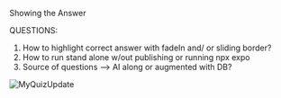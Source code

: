 Showing the Answer

QUESTIONS: 
1. How to highlight correct answer with fadeIn and/ or sliding border?
2. How to run stand alone w/out publishing or running npx expo
3. Source of questions --> AI along or augmented with DB?

![MyQuizUpdate](https://github.com/user-attachments/assets/dbc133e6-6204-48ec-9f73-fd73c8c238bb)
